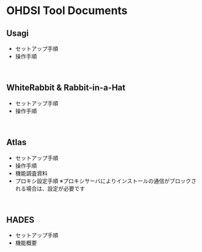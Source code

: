 # **OHDSI Tool Documents**

## **Usagi**
- セットアップ手順
- 操作手順

<br>

## **WhiteRabbit & Rabbit-in-a-Hat**
- セットアップ手順
- 操作手順

<br>

## **Atlas**
- セットアップ手順
- 操作手順
- 機能調査資料
- プロキシ設定手順
※プロキシサーバによりインストールの通信がブロックされる場合は、設定が必要です

<br>

## **HADES**
- セットアップ手順
- 機能概要
